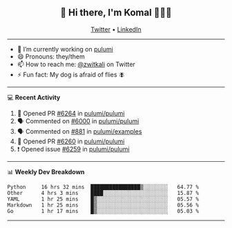 <h2 align="center"> 👋 Hi there, I'm Komal 🧑🏾‍💻 </h2>
<p align="center">
    <a href="https://twitter.com/zwitkali">Twitter</a> •
    <a href="https://www.linkedin.com/in/komal-ali/">LinkedIn</a>
</p>

--------

- 🔭 I’m currently working on [pulumi](https://github.com/pulumi/pulumi)
- 😄 Pronouns: they/them
- 📫 How to reach me: [@zwitkali](https://twitter.com/zwitkali) on Twitter
- ⚡ Fun fact: My dog is afraid of flies 🪰

--------
💻 **Recent Activity**

<!--START_SECTION:activity-->
1. 💪 Opened PR [#6264](https://github.com/pulumi/pulumi/pull/6264) in [pulumi/pulumi](https://github.com/pulumi/pulumi)
2. 🗣 Commented on [#6000](https://github.com/pulumi/pulumi/issues/6000) in [pulumi/pulumi](https://github.com/pulumi/pulumi)
3. 🗣 Commented on [#881](https://github.com/pulumi/examples/issues/881) in [pulumi/examples](https://github.com/pulumi/examples)
4. 💪 Opened PR [#6260](https://github.com/pulumi/pulumi/pull/6260) in [pulumi/pulumi](https://github.com/pulumi/pulumi)
5. ❗️ Opened issue [#6259](https://github.com/pulumi/pulumi/issues/6259) in [pulumi/pulumi](https://github.com/pulumi/pulumi)
<!--END_SECTION:activity-->

--------

📊 **Weekly Dev Breakdown**
<!--START_SECTION:waka-->
```text
Python     16 hrs 32 mins  ████████████████▒░░░░░░░░   64.77 % 
Other      4 hrs 3 mins    ████░░░░░░░░░░░░░░░░░░░░░   15.87 % 
YAML       1 hr 25 mins    █▒░░░░░░░░░░░░░░░░░░░░░░░   05.57 % 
Markdown   1 hr 25 mins    █▒░░░░░░░░░░░░░░░░░░░░░░░   05.56 % 
Go         1 hr 17 mins    █▒░░░░░░░░░░░░░░░░░░░░░░░   05.03 % 
```
<!--END_SECTION:waka-->

--------